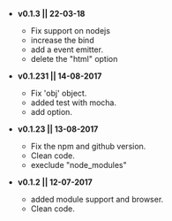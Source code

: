  - **v0.1.3 || 22-03-18**
    - Fix support on nodejs
    - increase the bind
    - add a event emitter.
    - delete the "html" option

 - **v0.1.231 || 14-08-2017**
    - Fix 'obj' object.
    - added test with mocha.
    - add option.

 - **v0.1.23 || 13-08-2017**
    - Fix the npm and github version.
    - Clean code.
    - execlude "node_modules"

 - **v0.1.2 || 12-07-2017**
    - added module support and browser.
    - Clean code.
